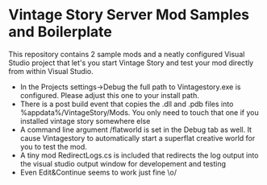 # Vintage Story Server Mod Samples and Boilerplate

This repository contains 2 sample mods and a neatly configured Visual Studio project that let's you start Vintage Story and test your mod 
directly from within Visual Studio.
- In the Projects settings->Debug the full path to Vintagestory.exe is configured. Please adjust this one to your install path.
- There is a post build event that copies the .dll and .pdb files into %appdata%/VintageStory/Mods. You only need to touch that one if you installed vintage story somewhere else
- A command line argument /flatworld is set in the Debug tab as well. It cause Vintagestory to automatically start a superflat creative world for you to test the mod.
- A tiny mod RedirectLogs.cs is included that redirects the log output into the visual studio output window for developement and testing
- Even Edit&Continue seems to work just fine \o/
